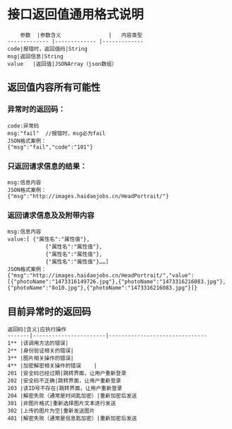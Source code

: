 # 接口返回值通用格式说明
		参数	|参数含义				|	内容类型					
	------------- |------------- |------------- 
	code|报错时，返回值码|String
	msg|返回信息|String
	value	|返回值|JSONArray（json数组）
	
## 返回值内容所有可能性
### 异常时的返回码：
	code:异常码
	msg:"fail"	//报错时，msg必为fail
	JSON格式案例：
	{"msg":"fail","code":"101"}
### 只返回请求信息的结果：
	msg:信息内容
	JSON格式案例：
	{"msg":"http://images.haidaojobs.cn/HeadPortrait/"}
### 返回请求信息及及附带内容
	msg:信息内容
	value:[ {"属性名":"属性值"},
				{"属性名":"属性值"},
				{"属性名":"属性值"},
				{"属性名":"属性值"}……]
	JSON格式案例：
	{"msg":"http://images.haidaojobs.cn/HeadPortrait/","value":[{"photoName":"1473316149726.jpg"},{"photoName":"1473316216083.jpg"},{"photoName":"8o10.jpg"},{"photoName":"1473316216083.jpg"}]}
	
## 目前异常时的返回码
	返回码|含义|应执行操作
	-------|-----------------------|-------------------------------
	1**	|该调用方法的错误|										
	2**	|身份验证相关的错误|										
	3**	|图片相关操作的错误|										
	4**	|加密解密相关操作的错误	|										
	201	|安全码已经过期|跳转界面，让用户重新登录					
	202	|安全码不正确|跳转界面，让用户重新登录					
	203	|该ID号不存在|跳转界面，让用户重新登录					
	204	|解密失败（通常是时间匙加密）|重新加密后发送							
	301	|非图片格式|重新选择图片文本进行发送					
	302	|上传的图片为空|重新发送图片								
	401	|解密失败（通常是信息匙加密）|重新加密后发送							
